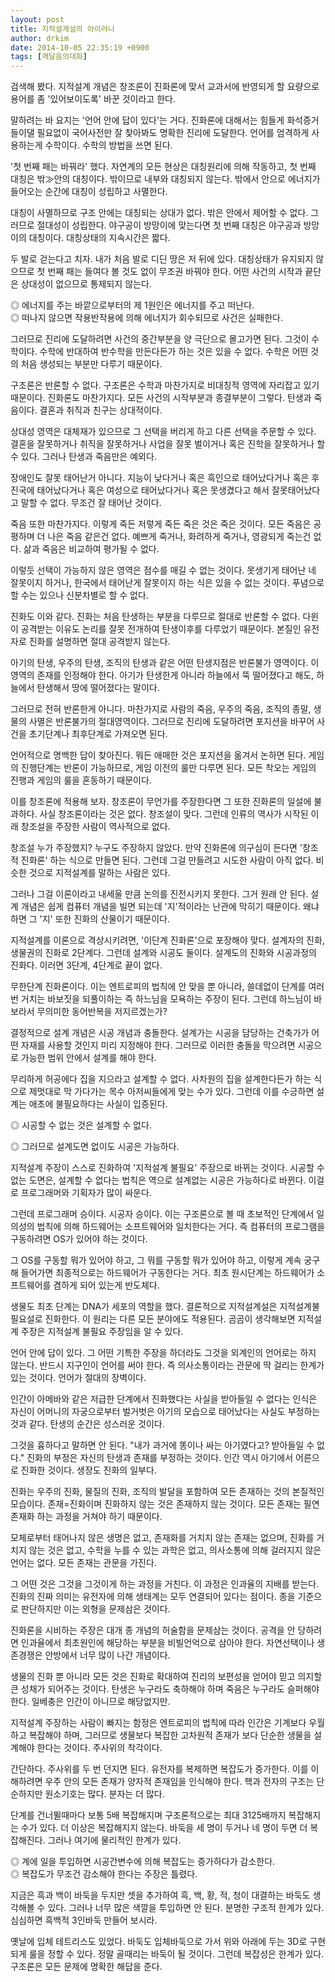 ```yaml
---
layout: post
title: 지적설계설의 아이러니
author: drkim
date: 2014-10-05 22:35:19 +0900
tags: [깨달음의대화]
---
```

검색해 봤다. 지적설계 개념은 창조론이 진화론에 맞서 교과서에 반영되게 할 요량으로 용어를 좀 '있어보이도록' 바꾼 것이라고 한다. 

  


말하려는 바 요지는 '언어 안에 답이 있다'는 거다. 진화론에 대해서는 힘들게 화석증거 들이댈 필요없이 국어사전만 잘 찾아봐도 명확한 진리에 도달한다. 언어를 엄격하게 사용하는게 수학이다. 수학의 방법을 쓰면 된다. 

  


'첫 번째 패는 바꿔라' 했다. 자연계의 모든 현상은 대칭원리에 의해 작동하고, 첫 번째 대칭은 밖≫안의 대칭이다. 밖이므로 내부와 대칭되지 않는다. 밖에서 안으로 에너지가 들어오는 순간에 대칭이 성립하고 사멸한다. 

  


대칭이 사멸하므로 구조 안에는 대칭되는 상대가 없다. 밖은 안에서 제어할 수 없다. 그러므로 절대성이 성립한다. 야구공이 방망이에 맞는다면 첫 번째 대칭은 야구공과 방망이의 대칭이다. 대칭상태의 지속시간은 짧다. 

  


두 발로 걷는다고 치자. 내가 처음 발로 디딘 땅은 저 뒤에 있다. 대칭상태가 유지되지 않으므로 첫 번째 패는 들여다 볼 것도 없이 무조권 바꿔야 한다. 어떤 사건의 시작과 끝단은 상대성이 없으므로 통제되지 않는다. 

  


◎ 에너지를 주는 바깥으로부터의 제 1원인은 에너지를 주고 떠난다.    
◎ 떠나지 않으면 작용반작용에 의해 에너지가 회수되므로 사건은 실패한다.

  


그러므로 진리에 도달하려면 사건의 중간부분을 양 극단으로 몰고가면 된다. 그것이 수학이다. 수학에 반대하여 반수학을 만든다든가 하는 것은 있을 수 없다. 수학은 어떤 것의 처음 생성되는 부분만 다루기 때문이다. 

  


구조론은 반론할 수 없다. 구조론은 수학과 마찬가지로 비대칭적 영역에 자리잡고 있기 때문이다. 진화론도 마찬가지다. 모든 사건의 시작부분과 종결부분이 그렇다. 탄생과 죽음이다. 결혼과 취직과 친구는 상대적이다. 

  


상대성 영역은 대체재가 있으므로 그 선택을 버리게 하고 다른 선택을 주문할 수 있다. 결혼을 잘못하거나 취직을 잘못하거나 사업을 잘못 벌이거나 혹은 진학을 잘못하거나 할 수 있다. 그러나 탄생과 죽음만은 예외다. 

  


장애인도 잘못 태어난거 아니다. 지능이 낮다거나 혹은 흑인으로 태어났다거나 혹은 후진국에 태어났다거나 혹은 여성으로 태어났다거나 혹은 못생겼다고 해서 잘못태어났다고 말할 수 없다. 무조건 잘 태어난 것이다. 

  


죽음 또한 마찬가지다. 이렇게 죽든 저렇게 죽든 죽은 것은 죽은 것이다. 모든 죽음은 공평하며 더 나은 죽음 같은건 없다. 예쁘게 죽거나, 화려하게 죽거나, 영광되게 죽는건 없다. 삶과 죽음은 비교하여 평가될 수 없다. 

  


이렇듯 선택이 가능하지 않은 영역은 점수를 매길 수 없는 것이다. 못생기게 태어난 네 잘못이지 하거나, 한국에서 태어난게 잘못이지 하는 식은 있을 수 없는 것이다. 푸념으로 할 수는 있으나 신분차별로 할 수 없다. 

  


진화도 이와 같다. 진화는 처음 탄생하는 부분을 다루므로 절대로 반론할 수 없다. 다윈이 공격받는 이유도 논리를 잘못 전개하여 탄생이후를 다루었기 때문이다. 본질인 유전자로 진화를 설명하면 절대 공격받지 않는다. 

  


아기의 탄생, 우주의 탄생, 조직의 탄생과 같은 어떤 탄생지점은 반론불가 영역이다. 이 영역의 존재를 인정해야 한다. 아기가 탄생한게 아니라 하늘에서 뚝 떨어졌다고 해도, 하늘에서 탄생해서 땅에 떨어졌다는 말이다. 

  


그러므로 전혀 반론한게 아니다. 마찬가지로 사람의 죽음, 우주의 죽음, 조직의 종말, 생물의 사멸은 반론불가의 절대영역이다. 그러므로 진리에 도달하려면 포지션을 바꾸어 사건을 초기단계나 최후단계로 가져오면 된다. 

  


언어적으로 명백한 답이 찾아진다. 뭐든 애매한 것은 포지션을 옮겨서 논하면 된다. 게임의 진행단계는 반론이 가능하므로, 게임 이전의 룰만 다루면 된다. 모든 착오는 게임의 진행과 게임의 룰을 혼동하기 때문이다. 

  


이를 창조론에 적용해 보자. 창조론이 무언가를 주장한다면 그 또한 진화론의 일설에 불과하다. 사실 창조론이라는 것은 없다. 창조설이 맞다. 그런데 인류의 역사가 시작된 이래 창조설을 주장한 사람이 역사적으로 없다. 

  


창조설 누가 주장했지? 누구도 주장하지 않았다. 만약 진화론에 의구심이 든다면 '창조적 진화론' 하는 식으로 만들면 된다. 그런데 그걸 만들려고 시도한 사람이 아직 없다. 비슷한 것으로 지적설계를 말하는 사람은 있다. 

  


그러나 그걸 이론이라고 내세울 만큼 논의를 진전시키지 못한다. 그거 원래 안 된다. 설계 개념은 쉽게 컴퓨터 개념을 빌면 되는데 '지'적이라는 난관에 막히기 때문이다. 왜냐하면 그 '지' 또한 진화의 산물이기 때문이다. 

  


지적설계를 이론으로 격상시키려면, '이단계 진화론'으로 포장해야 맞다. 설계자의 진화, 생물권의 진화로 2단계다. 그런데 설계와 시공도 둘이다. 설계도의 진화와 시공과정의 진화다. 이러면 3단계, 4단계로 끝이 없다. 

  


무한단계 진화론이다. 이는 엔트로피의 법칙에 안 맞을 뿐 아니라, 쓸데없이 단계를 여러번 거치는 바보짓을 되풀이하는 즉 하느님을 모욕하는 주장이 된다. 그런데 하느님이 바보라서 무의미한 동어반복을 저지르겠는가? 

  


결정적으로 설계 개념은 시공 개념과 충돌한다. 설계가는 시공을 담당하는 건축가가 어떤 자재를 사용할 것인지 미리 지정해야 한다. 그러므로 이러한 충돌을 막으려면 시공으로 가능한 범위 안에서 설계를 해야 한다. 

  


무리하게 허공에다 집을 지으라고 설계할 수 없다. 사차원의 집을 설계한다든가 하는 식으로 제멋대로 막 가다가는 목수 아저씨들에게 맞는 수가 있다. 그런데 이를 수긍하면 설계는 애초에 불필요하다는 사실이 입증된다. 

  


◎ 시공할 수 없는 것은 설계할 수 없다.  
      
◎ 그러므로 설계도면 없이도 시공은 가능하다. 

  


지적설계 주장이 스스로 진화하여 '지적설계 불필요' 주장으로 바뀌는 것이다. 시공할 수 없는 도면은, 설계할 수 없다는 법칙은 역으로 설계없는 시공은 가능하다로 바뀐다. 이걸로 프로그래머와 기획자가 많이 싸운다. 

  


그런데 프로그래머 승이다. 시공자 승이다. 이는 구조론으로 볼 때 초보적인 단계에서 일의성의 법칙에 의해 하드웨어는 소프트웨어와 일치한다는 거다. 즉 컴퓨터의 프로그램을 구동하려면 OS가 있어야 하는 것이다. 

  


그 OS를 구동할 뭐가 있어야 하고, 그 뭐를 구동할 뭐가 있어야 하고, 이렇게 계속 궁구해 들어가면 최종적으로는 하드웨어가 구동한다는 거다. 최초 원시단계는 하드웨어가 소프트웨어를 겸하게 되어 있는게 반도체다. 

  


생물도 최초 단계는 DNA가 세포의 역할을 했다. 결론적으로 지적설계설은 지적설계불필요설로 진화한다. 이 원리는 다른 모든 분야에도 적용된다. 곰곰이 생각해보면 지적설계 주장은 지적설계 불필요 주장임을 알 수 있다. 

  


언어 안에 답이 있다. 그 어떤 기특한 주장을 하더라도 그것을 외계인의 언어로는 하지 않는다. 반드시 지구인이 언어를 써야 한다. 즉 의사소통이라는 관문에 딱 걸리는 한계가 있는 것이다. 언어가 절대의 장벽이다. 

  


인간이 아메바와 같은 저급한 단계에서 진화했다는 사실을 받아들일 수 없다는 인식은 자신이 어머니의 자궁으로부터 벌거벗은 아기의 모습으로 태어났다는 사실도 부정하는 것과 같다. 탄생의 순간은 성스러운 것이다. 

  


그것을 흉하다고 말하면 안 된다. "내가 과거에 똥이나 싸는 아기였다고? 받아들일 수 없다." 진화의 부정은 자신의 탄생과 존재를 부정하는 것이다. 인간 역시 아기에서 어른으로 진화한 것이다. 생장도 진화의 일부다. 

  


진화는 우주의 진화, 물질의 진화, 조직의 발달을 포함하여 모든 존재하는 것의 본질적인 모습이다. 존재=진화이며 진화하지 않는 것은 존재하지 않는 것이다. 모든 존재는 필연 존재화 하는 과정을 거쳐야 하기 때문이다. 

  


모체로부터 태어나지 않은 생명은 없고, 존재화를 거치지 않는 존재는 없으며, 진화를 거치지 않는 것은 없고, 수학을 누를 수 있는 과학은 없고, 의사소통에 의해 걸러지지 않은 언어는 없다. 모든 존재는 관문을 가진다. 

  


그 어떤 것은 그것을 그것이게 하는 과정을 거친다. 이 과정은 인과율의 지배를 받는다. 진화의 진짜 의미는 유전자에 의해 생태계는 모두 연결되어 있다는 점이다. 종을 기준으로 판단하지만 이는 외형을 문제삼은 것이다. 

  


진화론을 시비하는 주장은 대개 종 개념의 허술함을 문제삼는 것이다. 공격을 안 당하려면 인과율에서 최초원인에 해당하는 부분을 비빌언억으로 삼아야 한다. 자연선택이나 생존경쟁은 안방에서 너무 많이 나간 개념이다. 

  


생물의 진화 뿐 아니라 모든 것은 진화로 확대하여 진리의 보편성을 얻어야 믿고 의지할 큰 성채가 되어주는 것이다. 탄생은 누구라도 축하해야 하며 죽음은 누구라도 슬퍼해야 한다. 일베충은 인간이 아니므로 해당없지만. 

  


지적설계 주장하는 사람이 빠지는 함정은 엔트로피의 법칙에 따라 인간은 기계보다 우월하고 복잡해야 하며, 그러므로 생물보다 복잡한 고차원적 존재가 보다 단순한 생물을 설계해야 한다는 것이다. 주사위의 착각이다. 

  


간단하다. 주사위를 두 번 던지면 된다. 유전자를 복제하면 복잡도가 증가한다. 이를 이해하려면 우주 안의 모든 존재가 양자적 존재임을 인식해야 한다. 핵과 전자의 구조는 단순하지만 원소기호는 많다. 분자는 더 많다. 

  


단계를 건너뛸때마다 보통 5배 복잡해지며 구조론적으로는 최대 3125배까지 복잡해지는 수가 있다. 더 이상은 복잡해지지 않는다. 바둑을 세 명이 두거나 네 명이 두면 더 복잡해진다. 그러나 여기에 물리적인 한계가 있다. 

  


◎ 계에 일을 투입하면 시공간변수에 의해 복잡도는 증가하다가 감소한다.    
◎ 복잡도가 무조건 감소해야 한다는 주장은 틀렸다.

  


지금은 흑과 백이 바둑을 두지만 셋을 추가하여 흑, 백, 황, 적, 청이 대결하는 바둑도 생각해볼 수 있다. 그러나 너무 많은 색깔을 투입하면 안 된다. 분명한 구조적 한계가 있다. 심심하면 흑백적 3인바둑 만들어 보시라.





옛날에 입체 테트리스도 있었다. 바둑도 입체바둑으로 가서 위와 아래에 두는 3D로 구현되게 룰을 정할 수 있다. 정말 골때리는 바둑이 될 것이다. 그런데 복잡성은 한계가 있다.구조론은 모든 문제에 명확한 해답을 준다.